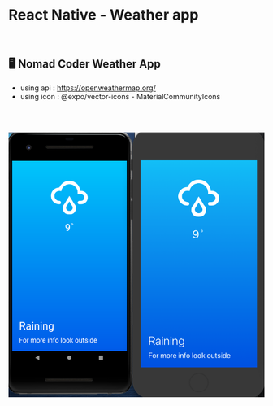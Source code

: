 # React Native - Weather app

<br/>

## :desktop_computer: Nomad Coder Weather App
- using api :  https://openweathermap.org/
- using icon : @expo/vector-icons - MaterialCommunityIcons
<br/>
<br/>

![ex_screenshot](./assets/screen.png)